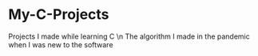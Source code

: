 # My-C-Projects
Projects I made while learning C \n
The algorithm I made in the pandemic when I was new to the software
